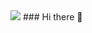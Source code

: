 <img src="https://ar.catalyst.concentrix.com/wp-content/uploads/2019/10/front-end-developer-1609x555.png" />
### Hi there 👋

<!--
**ariel96carp/ariel96carp** is a ✨ _special_ ✨ repository because its `README.md` (this file) appears on your GitHub profile.

Here are some ideas to get you started:

- 🔭 I’m currently working on ...
- 🌱 I’m currently learning ...
- 👯 I’m looking to collaborate on ...
- 🤔 I’m looking for help with ...
- 💬 Ask me about ...
- 📫 How to reach me: ...
- 😄 Pronouns: ...
- ⚡ Fun fact: ...
-->

